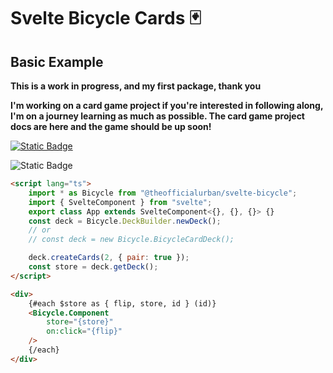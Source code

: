 # Svelte Bicycle Cards 🃏

## Basic Example

**This is a work in progress, and my first package, thank you**

**I'm working on a card game project if you're interested in following along, I'm on a journey learning as much as possible. The card game project docs are here and the game should be up soon!**

[![Static Badge](https://img.shields.io/badge/🃏_-Card_Game_Project-blue)](https://matching.officialurban.xyz)

![Static Badge](https://img.shields.io/badge/theofficialurban-gray?logo=discord)

```html
<script lang="ts">
	import * as Bicycle from "@theofficialurban/svelte-bicycle";
	import { SvelteComponent } from "svelte";
	export class App extends SvelteComponent<{}, {}, {}> {}
	const deck = Bicycle.DeckBuilder.newDeck();
	// or
	// const deck = new Bicycle.BicycleCardDeck();

	deck.createCards(2, { pair: true });
	const store = deck.getDeck();
</script>

<div>
	{#each $store as { flip, store, id } (id)}
	<Bicycle.Component
		store="{store}"
		on:click="{flip}"
	/>
	{/each}
</div>
```

